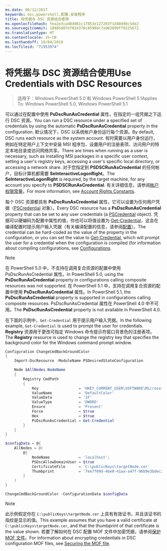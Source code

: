 ```yaml
---
ms.date: 06/12/2017
keywords: dsc,powershell,配置,安装程序
title: 将凭据与 DSC 资源结合使用
ms.openlocfilehash: fea2e3cad8d081c17853e127203f1d40d98c5de2
ms.sourcegitcommit: 18985d07ef024378c8590dc7a983099ff9225672
ms.translationtype: HT
ms.contentlocale: zh-CN
ms.lasthandoff: 10/04/2019
ms.locfileid: "71953974"
---
```

# <a name="use-credentials-with-dsc-resources"></a><span data-ttu-id="a675d-103">将凭据与 DSC 资源结合使用</span><span class="sxs-lookup"><span data-stu-id="a675d-103">Use Credentials with DSC Resources</span></span>

> <span data-ttu-id="a675d-104">适用于：Windows PowerShell 5.0 和 Windows PowerShell 5.1</span><span class="sxs-lookup"><span data-stu-id="a675d-104">Applies To: Windows PowerShell 5.0, Windows PowerShell 5.1</span></span>

<span data-ttu-id="a675d-105">可以通过在配置中使用 **PsDscRunAsCredential** 属性，在指定的一组凭据之下运行 DSC 资源。</span><span class="sxs-lookup"><span data-stu-id="a675d-105">You can run a DSC resource under a specified set of credentials by using the automatic **PsDscRunAsCredential** property in the configuration.</span></span> <span data-ttu-id="a675d-106">默认情况下，DSC 以系统帐户身份运行每个资源。</span><span class="sxs-lookup"><span data-stu-id="a675d-106">By default, DSC runs each resource as the system account.</span></span> <span data-ttu-id="a675d-107">有时需要以用户身份运行，例如在特定用户上下文中安装 MSI 程序包、设置用户的注册表项、访问用户的特定本地目录或访问网络共享。</span><span class="sxs-lookup"><span data-stu-id="a675d-107">There are times when running as a user is necessary, such as installing MSI packages in a specific user context, setting a user's registry keys, accessing a user's specific local directory, or accessing a network share.</span></span> <span data-ttu-id="a675d-108">对于您指定到 **PSDSCRunAsCredential** 的任何帐户，目标计算机都需要 **SeInteractiveLogonRight**。</span><span class="sxs-lookup"><span data-stu-id="a675d-108">The **SeInteractiveLogonRight** is required, by the target machine, for any account you specify to **PSDSCRunAsCredential**.</span></span> <span data-ttu-id="a675d-109">有关详细信息，请参阅[帐户权限常量](/windows/desktop/secauthz/account-rights-constants)。</span><span class="sxs-lookup"><span data-stu-id="a675d-109">For more information, see [Account Rights Constants](/windows/desktop/secauthz/account-rights-constants).</span></span>

<span data-ttu-id="a675d-110">每个 DSC 资源都具有 **PsDscRunAsCredential** 属性，它可以设置为任何用户凭据（[PSCredential](/dotnet/api/system.management.automation.pscredential) 对象）。</span><span class="sxs-lookup"><span data-stu-id="a675d-110">Every DSC resource has a **PsDscRunAsCredential** property that can be set to any user credentials (a [PSCredential](/dotnet/api/system.management.automation.pscredential) object).</span></span> <span data-ttu-id="a675d-111">凭据可以硬编码为配置中属性的值，你也可以将值设置为 [Get-Credential](/powershell/module/Microsoft.PowerShell.Security/Get-Credential)，这会在编译配置时提示用户输入凭据（有关编译配置的信息，请参阅[配置](configurations.md)）。</span><span class="sxs-lookup"><span data-stu-id="a675d-111">The credential can be hard-coded as the value of the property in the configuration, or you can set the value to [Get-Credential](/powershell/module/Microsoft.PowerShell.Security/Get-Credential), which will prompt the user for a credential when the configuration is compiled (for information about compiling configurations, see [Configurations](configurations.md).</span></span>

> [!NOTE]
> <span data-ttu-id="a675d-112">在 PowerShell 5.0 中，不支持在调用复合资源的配置中使用 PsDscRunAsCredential  属性。</span><span class="sxs-lookup"><span data-stu-id="a675d-112">In PowerShell 5.0, using the **PsDscRunAsCredential** property in configurations calling composite resources was not supported.</span></span> <span data-ttu-id="a675d-113">在 PowerShell 5.1 中，支持在调用复合资源的配置中使用 **PsDscRunAsCredential** 属性。</span><span class="sxs-lookup"><span data-stu-id="a675d-113">In PowerShell 5.1, the **PsDscRunAsCredential** property is supported in configurations calling composite resources.</span></span> <span data-ttu-id="a675d-114">PsDscRunAsCredential  属性在 PowerShell 4.0 中不可用。</span><span class="sxs-lookup"><span data-stu-id="a675d-114">The **PsDscRunAsCredential** property is not available in PowerShell 4.0.</span></span>

<span data-ttu-id="a675d-115">在下面的示例中，`Get-Credential` 用于提示用户输入凭据。</span><span class="sxs-lookup"><span data-stu-id="a675d-115">In the following example, `Get-Credential` is used to prompt the user for credentials.</span></span> <span data-ttu-id="a675d-116">**Registry** 资源用于更改可指定 Windows 命令提示符窗口背景色的注册表项。</span><span class="sxs-lookup"><span data-stu-id="a675d-116">The **Registry** resource is used to change the registry key that specifies the background color for the Windows command prompt window.</span></span>

```powershell
Configuration ChangeCmdBackGroundColor
{
    Import-DscResource -ModuleName PSDesiredStateConfiguration

    Node $AllNodes.NodeName
    {
        Registry CmdPath
        {
            Key                  = 'HKEY_CURRENT_USER\SOFTWARE\Microsoft\Command Processor'
            ValueName            = 'DefaultColor'
            ValueData            = '1F'
            ValueType            = 'DWORD'
            Ensure               = 'Present'
            Force                = $true
            Hex                  = $true
            PsDscRunAsCredential = Get-Credential
        }
    }
}

$configData = @{
    AllNodes = @(
        @{
            NodeName             = 'localhost';
            PSDscAllowDomainUser = $true
            CertificateFile      = 'C:\publicKeys\targetNode.cer'
            Thumbprint           = '7ee7f09d-4be0-41aa-a47f-96b9e3bdec25'
        }
    )
}

ChangeCmdBackGroundColor -ConfigurationData $configData
```

> [!NOTE]
> <span data-ttu-id="a675d-117">此示例假定你在 `C:\publicKeys\targetNode.cer` 上具有有效证书，并且该证书的指纹是显示的值。</span><span class="sxs-lookup"><span data-stu-id="a675d-117">This example assumes that you have a valid certificate at `C:\publicKeys\targetNode.cer`, and that the thumbprint of that certificate is the value shown.</span></span> <span data-ttu-id="a675d-118">若要了解如何在 DSC 配置 MOF 文件中加密凭据，请参阅[保护 MOF 文件](../pull-server/secureMOF.md)。</span><span class="sxs-lookup"><span data-stu-id="a675d-118">For information about encrypting credentials in DSC configuration MOF files, see [Securing the MOF file](../pull-server/secureMOF.md).</span></span>
